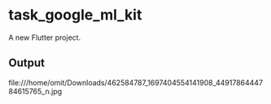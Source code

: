 # task_google_ml_kit

A new Flutter project.

## Output
file:///home/omit/Downloads/462584787_1697404554141908_4491786444784615765_n.jpg
